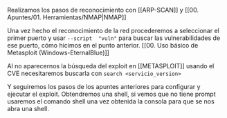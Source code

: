 
Realizamos los pasos de reconocimiento con [[ARP-SCAN]] y [[00. Apuntes/01. Herramientas/NMAP|NMAP]]

Una vez hecho el reconocimiento de la red procederemos a seleccionar el primer puerto y usar `--script  "vuln"` para buscar las vulnerabilidades de ese puerto, cómo hicimos en el punto anterior. [[00. Uso básico de Metasploit (Windows-EternalBlue)]]

Al no aparecernos la búsqueda del exploit en [[METASPLOIT]] usando el CVE necesitaremos buscarla con
`search <servicio_version>`

 Y seguiremos los pasos de los apuntes anteriores para configurar y ejecutar el exploit.
 Obtendremos una shell, si vemos que no tiene prompt usaremos el comando shell una vez obtenida la consola para que se nos abra una shell.